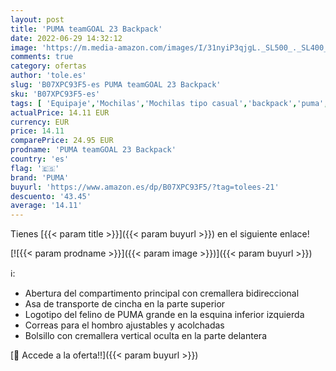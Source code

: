 ```yaml
---
layout: post
title: 'PUMA teamGOAL 23 Backpack'
date: 2022-06-29 14:32:12
image: 'https://m.media-amazon.com/images/I/31nyiP3qjgL._SL500_._SL400_.jpg'
comments: true
category: ofertas
author: 'tole.es'
slug: 'B07XPC93F5-es PUMA teamGOAL 23 Backpack'
sku: 'B07XPC93F5-es'
tags: [ 'Equipaje','Mochilas','Mochilas tipo casual','backpack','puma','🇪🇸', ]
actualPrice: 14.11 EUR
currency: EUR
price: 14.11
comparePrice: 24.95 EUR
prodname: 'PUMA teamGOAL 23 Backpack'
country: 'es'
flag: '🇪🇸'
brand: 'PUMA'
buyurl: 'https://www.amazon.es/dp/B07XPC93F5/?tag=tolees-21'
descuento: '43.45'
average: '14.11'
---
```


Tienes [{{< param title >}}]({{< param buyurl >}}) en el siguiente enlace!

[![{{< param prodname >}}]({{< param image >}})]({{< param buyurl >}})

ℹ️:

- Abertura del compartimento principal con cremallera bidireccional
- Asa de transporte de cincha en la parte superior
- Logotipo del felino de PUMA grande en la esquina inferior izquierda
- Correas para el hombro ajustables y acolchadas
- Bolsillo con cremallera vertical oculta en la parte delantera

[🛒 Accede a la oferta!!]({{< param buyurl >}})
